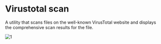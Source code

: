 # Virustotal scan
A utility  that scans files on the well-known VirusTotal website and displays the comprehensive scan results for the file.

 ![1](https://github.com/SERVER0APK/Virustotal_scan/assets/151466539/43811a9b-0651-4baf-97ab-8ff32af73788)
